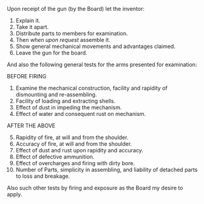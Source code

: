 Upon receipt of the gun (by the Board) let the inventor:
1. Explain it.
2. Take it apart.
3. Distribute parts to members for examination.
4. Then *when upon request* assemble it.
5. Show general mechanical movements and advantages claimed.
6. Leave the gun for the board.

And also the following general tests for the arms presented for examination:

BEFORE FIRING

1) Examine the mechanical construction, facility and rapidity of dismounting and re-assembling.
2) Facility of loading and extracting shells.
3) Effect of dust in impeding the mechanism.
4) Effect of water and consequent rust on mechanism.

AFTER THE ABOVE

5) Rapidity of fire, at will and from the shoulder.
6) Accuracy of fire, at will and from the shoulder.
7) Effect of dust and rust upon rapidity and accuracy.
8) Effect of defective ammunition.
9) Effect of overcharges and firing with dirty bore.
10) Number of Parts, simplicity in assembling, and liability of detached parts to loss and breakage.

Also such other tests by firing and exposure as the Board my desire to apply.
